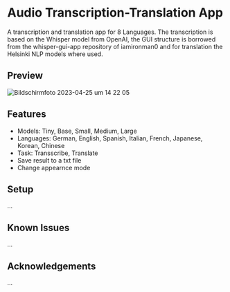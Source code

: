 # Audio Transcription-Translation App
A transcription and translation app for 8 Languages. 
The transcription is based on the Whisper model from OpenAI, the GUI structure is borrowed from the whisper-gui-app repository of iamironman0 and for translation the Helsinki NLP models where used.

## Preview
![Bildschirm­foto 2023-04-25 um 14 22 05](https://user-images.githubusercontent.com/110823380/234274622-78c06014-2d51-4313-be41-8695d4291faa.png)

## Features
  - Models: Tiny, Base, Small, Medium, Large
  - Languages: German, English, Spanish, Italian, French, Japanese, Korean, Chinese
  - Task: Transscribe, Translate
  - Save result to a txt file
  - Change appearnce mode

## Setup
...

## Known Issues
...

## Acknowledgements
...
